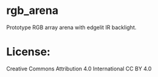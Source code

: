 # rgb_arena 
Prototype RGB array arena with edgelit IR backlight.


# License: 
Creative Commons Attribution 4.0 International CC BY 4.0

